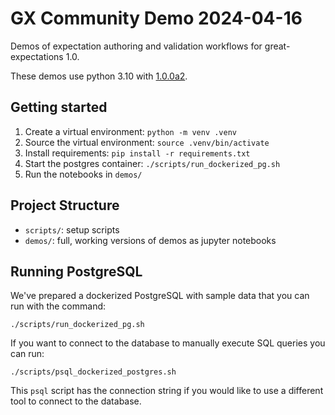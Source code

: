 # GX Community Demo 2024-04-16

Demos of expectation authoring and validation workflows for great-expectations 1.0.

These demos use python 3.10 with [1.0.0a2](https://pypi.org/project/great-expectations/1.0.0a2/).

## Getting started
1. Create a virtual environment: `python -m venv .venv`
1. Source the virtual environment: `source .venv/bin/activate`
1. Install requirements: `pip install -r requirements.txt`
1. Start the postgres container: `./scripts/run_dockerized_pg.sh`
1. Run the notebooks in `demos/`

## Project Structure

* `scripts/`: setup scripts
* `demos/`: full, working versions of demos as jupyter notebooks


## Running PostgreSQL

We've prepared a dockerized PostgreSQL with sample data that you can run with the command:
```
./scripts/run_dockerized_pg.sh
```

If you want to connect to the database to manually execute SQL queries you can run:
```
./scripts/psql_dockerized_postgres.sh
```
This `psql` script has the connection string if you would like to use a different tool to connect to the database.
